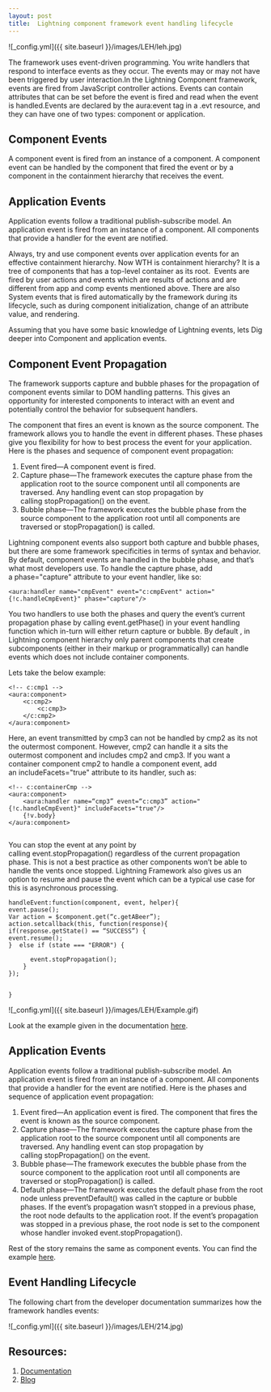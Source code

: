 ```yaml
---
layout: post
title:  Lightning component framework event handling lifecycle
---
```

![_config.yml]({{ site.baseurl }}/images/LEH/leh.jpg)

The framework uses event-driven programming. You write handlers that respond to interface events as they occur. The events may or may not have been triggered by user interaction.In the Lightning Component framework, events are fired from JavaScript controller actions. Events can contain attributes that can be set before the event is fired and read when the event is handled.Events are declared by the aura:event tag in a .evt resource, and they can have one of two types: component or application.

## Component Events
A component event is fired from an instance of a component. A component event can be handled by the component that fired the event or by a component in the containment hierarchy that receives the event.

## Application Events
Application events follow a traditional publish-subscribe model. An application event is fired from an instance of a component. All components that provide a handler for the event are notified.

Always, try and use component events over application events for an effective containment hierarchy. Now WTH is containment hierarchy? It is a tree of components that has a top-level container as its root. 
Events are fired by user actions and events which are results of actions and are different from app and comp events mentioned above. There are also System events that is fired automatically by the framework during its lifecycle, such as during component initialization, change of an attribute value, and rendering. 

Assuming that you have some basic knowledge of Lightning events, lets Dig deeper into Component and application events. 
## Component Event Propagation
The framework supports capture and bubble phases for the propagation of component events similar to DOM handling patterns. This gives an opportunity for interested components to interact with an event and potentially control the behavior for subsequent handlers.

The component that fires an event is known as the source component. The framework allows you to handle the event in different phases. These phases give you flexibility for how to best process the event for your application.
Here is the phases and sequence of component event propagation:
1. Event fired—A component event is fired.
2. Capture phase—The framework executes the capture phase from the application root to the source component until all components are traversed. Any handling event can stop propagation by calling stopPropagation() on the event.
3. Bubble phase—The framework executes the bubble phase from the source component to the application root until all components are traversed or stopPropagation() is called.

Lightning component events also support both capture and bubble phases, but there are some framework specificities in terms of syntax and behavior. By default, component events are handled in the bubble phase, and that’s what most developers use.
To handle the capture phase, add a phase="capture" attribute to your event handler, like so:

```
<aura:handler name="cmpEvent" event="c:cmpEvent" action="{!c.handleCmpEvent}" phase="capture"/>

```

You two handlers to use both the phases and query the event’s current propagation phase by calling event.getPhase() in your event handling function which in-turn will either return capture or bubble. By default , in Lightning component hierarchy only parent components that create subcomponents (either in their markup or programmatically) can handle events which does not include container components.

Lets take the below example:
```
<!-- c:cmp1 -->
<aura:component>
    <c:cmp2>
        <c:cmp3>
    </c:cmp2>
</aura:component>

```

Here, an event transmitted by cmp3 can not be handled by cmp2 as its not the outermost component. However, cmp2 can handle it a sits the outermost component and includes cmp2 and cmp3. If you want a container component cmp2 to handle a component event, add an includeFacets="true" attribute to its handler, such as:

```
<!-- c:containerCmp -->
<aura:component>
    <aura:handler name=“cmp3” event=“c:cmp3” action="{!c.handleCmpEvent}" includeFacets="true"/>
    {!v.body}
</aura:component>


```

You can stop the event at any point by calling event.stopPropagation() regardless of the current propagation phase. This is not a best practice as other components won’t be able to handle the vents once stopped. Lightning Framework also gives us an option to resume and pause the event which can be a typical use case for this is asynchronous processing.

```
handleEvent:function(component, event, helper){
event.pause();
Var action = $component.get(“c.getABeer”);
action.setcallback(this, function(response){
if(response.getState() == “SUCCESS”) {
event.resume();
}  else if (state === "ERROR") {

      event.stopPropagation();
    }
});


}

```
![_config.yml]({{ site.baseurl }}/images/LEH/Example.gif)

Look at the example given in the documentation [here](https://developer.salesforce.com/docs/atlas.en-us.lightning.meta/lightning/events_component_example.htm).

## Application Events 
Application events follow a traditional publish-subscribe model. An application event is fired from an instance of a component. All components that provide a handler for the event are notified. Here is the phases and sequence of application event propagation:
1. Event fired—An application event is fired. The component that fires the event is known as the source component.
2. Capture phase—The framework executes the capture phase from the application root to the source component until all components are traversed. Any handling event can stop propagation by calling stopPropagation() on the event.
3. Bubble phase—The framework executes the bubble phase from the source component to the application root until all components are traversed or stopPropagation() is called.
4. Default phase—The framework executes the default phase from the root node unless preventDefault() was called in the capture or bubble phases. If the event’s propagation wasn’t stopped in a previous phase, the root node defaults to the application root. If the event’s propagation was stopped in a previous phase, the root node is set to the component whose handler invoked event.stopPropagation().

Rest of the story remains the same as component events. 
You can find the example [here](https://developer.salesforce.com/docs/atlas.en-us.lightning.meta/lightning/events_application_example.htm).

## Event Handling Lifecycle

The following chart from the developer documentation summarizes how the framework handles events:

![_config.yml]({{ site.baseurl }}/images/LEH/214.jpg)

## Resources:
1. [Documentation](https://developer.salesforce.com/docs/atlas.en-us.lightning.meta/lightning/events_intro.htm)
2. [Blog](https://developer.salesforce.com/docs/atlas.en-us.lightning.meta/lightning/events_intro.htm)